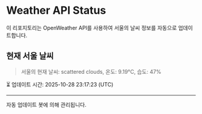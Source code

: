 
# Weather API Status

이 리포지토리는 OpenWeather API를 사용하여 서울의 날씨 정보를 자동으로 업데이트합니다.

## 현재 서울 날씨
> 서울의 현재 날씨: scattered clouds, 온도: 9.19°C, 습도: 47%

⏳ 업데이트 시간: 2025-10-28 23:17:23 (UTC)

---
자동 업데이트 봇에 의해 관리됩니다.
